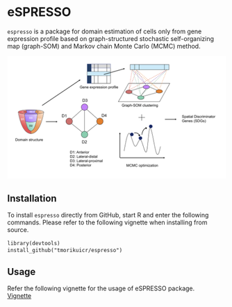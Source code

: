 # eSPRESSO

`espresso` is a package for domain estimation of cells only from gene expression profile based on graph-structured stochastic self-organizing map (graph-SOM) and Markov chain Monte Carlo (MCMC) method.

<img src="img/fig1.png">

## Installation

To install `espresso` directly from GitHub, start R and enter the following commands.
Please refer to the following vignette when installing from source.
```
library(devtools)
install_github("tmorikuicr/espresso")
```

## Usage
Refer the following vignette for the usage of eSPRESSO package.  
[Vignette](https://tmorikuicr.github.io/espresso/)